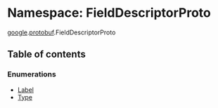 # Namespace: FieldDescriptorProto

[google](proto.google.md).[protobuf](proto.google.protobuf.md).FieldDescriptorProto

## Table of contents

### Enumerations

- [Label](../enums/proto.google.protobuf.fielddescriptorproto.label.md)
- [Type](../enums/proto.google.protobuf.fielddescriptorproto.type.md)
